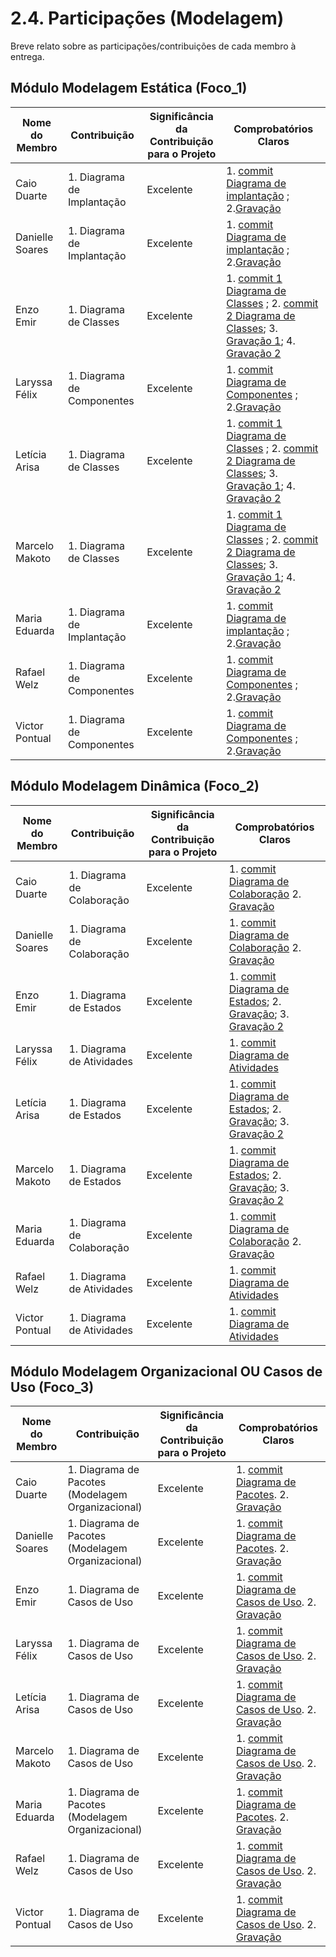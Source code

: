 # 2.4. Participações (Modelagem)

Breve relato sobre as participações/contribuições de cada membro à entrega. 

## Módulo Modelagem Estática (Foco_1)

| Nome do Membro  | Contribuição | Significância da Contribuição para o Projeto | Comprobatórios Claros |
| --------------- | ------------ | -------------------------------------------- | --------------------- |
| Caio Duarte     | 1. Diagrama de Implantação   | Excelente  |  1. [commit Diagrama de implantação](https://github.com/UnBArqDsw2025-2-Turma01/2025.2-T01-G1_JogoDigital_Entrega_02/commit/53a195992e1eaaef60f93ebe71676c5b3474c292) ; 2.[Gravação](https://youtu.be/Z9hxflRPTf0?si=i-KwVYkAY0yN0mI3) |
| Danielle Soares | 1. Diagrama de Implantação   | Excelente  |  1. [commit Diagrama de implantação](https://github.com/UnBArqDsw2025-2-Turma01/2025.2-T01-G1_JogoDigital_Entrega_02/commit/53a195992e1eaaef60f93ebe71676c5b3474c292) ; 2.[Gravação](https://youtu.be/Z9hxflRPTf0?si=i-KwVYkAY0yN0mI3) |
| Enzo Emir       | 1. Diagrama de Classes   | Excelente  |  1. [commit 1 Diagrama de Classes](https://github.com/UnBArqDsw2025-2-Turma01/2025.2-T01-G1_JogoDigital_Entrega_02/commit/32b99d3a7d81fb4deee850e6529a206d8e879e92) ; 2. [commit 2 Diagrama de Classes](https://github.com/UnBArqDsw2025-2-Turma01/2025.2-T01-G1_JogoDigital_Entrega_02/commit/3f341c5ce0d12e2b3a4063b3aede0e1bd4dd2f40); 3. [Gravação 1](https://youtu.be/Hxe16odUVmw); 4. [Gravação 2](https://youtu.be/p-m22NroSl8) |
| Laryssa Félix   | 1. Diagrama de Componentes     | Excelente                  |  1. [commit Diagrama de Componentes](https://github.com/UnBArqDsw2025-2-Turma01/2025.2-T01-G1_JogoDigital_Entrega_02/commit/20263d6963600ec198a19d631066d811b22c6163) ; 2.[Gravação](https://www.youtube.com/embed/fH08iYdSeAY?si=6hTKulXRuigWaGRV)                       |
| Letícia Arisa   | 1. Diagrama de Classes   | Excelente  |  1. [commit 1 Diagrama de Classes](https://github.com/UnBArqDsw2025-2-Turma01/2025.2-T01-G1_JogoDigital_Entrega_02/commit/32b99d3a7d81fb4deee850e6529a206d8e879e92) ; 2. [commit 2 Diagrama de Classes](https://github.com/UnBArqDsw2025-2-Turma01/2025.2-T01-G1_JogoDigital_Entrega_02/commit/3f341c5ce0d12e2b3a4063b3aede0e1bd4dd2f40); 3. [Gravação 1](https://youtu.be/Hxe16odUVmw); 4. [Gravação 2](https://youtu.be/p-m22NroSl8) |
| Marcelo Makoto  | 1. Diagrama de Classes   | Excelente  |  1. [commit 1 Diagrama de Classes](https://github.com/UnBArqDsw2025-2-Turma01/2025.2-T01-G1_JogoDigital_Entrega_02/commit/32b99d3a7d81fb4deee850e6529a206d8e879e92) ; 2. [commit 2 Diagrama de Classes](https://github.com/UnBArqDsw2025-2-Turma01/2025.2-T01-G1_JogoDigital_Entrega_02/commit/3f341c5ce0d12e2b3a4063b3aede0e1bd4dd2f40); 3. [Gravação 1](https://youtu.be/Hxe16odUVmw); 4. [Gravação 2](https://youtu.be/p-m22NroSl8) |
| Maria Eduarda   |  1. Diagrama de Implantação   | Excelente  |  1. [commit Diagrama de implantação](https://github.com/UnBArqDsw2025-2-Turma01/2025.2-T01-G1_JogoDigital_Entrega_02/commit/53a195992e1eaaef60f93ebe71676c5b3474c292) ; 2.[Gravação](https://youtu.be/Z9hxflRPTf0?si=i-KwVYkAY0yN0mI3) |
| Rafael Welz     |1. Diagrama de Componentes     | Excelente                  |  1. [commit Diagrama de Componentes](https://github.com/UnBArqDsw2025-2-Turma01/2025.2-T01-G1_JogoDigital_Entrega_02/commit/20263d6963600ec198a19d631066d811b22c6163) ; 2.[Gravação](https://www.youtube.com/embed/fH08iYdSeAY?si=6hTKulXRuigWaGRV)                       |
| Victor Pontual  |1. Diagrama de Componentes     | Excelente                  |  1. [commit Diagrama de Componentes](https://github.com/UnBArqDsw2025-2-Turma01/2025.2-T01-G1_JogoDigital_Entrega_02/commit/20263d6963600ec198a19d631066d811b22c6163) ; 2.[Gravação](https://www.youtube.com/embed/fH08iYdSeAY?si=6hTKulXRuigWaGRV)                       |


## Módulo Modelagem Dinâmica (Foco_2)

| Nome do Membro  | Contribuição | Significância da Contribuição para o Projeto | Comprobatórios Claros |
| --------------- | ------------ | -------------------------------------------- | --------------------- |
| Caio Duarte     | 1. Diagrama de Colaboração     | Excelente           | 1. [commit Diagrama de Colaboração](https://github.com/UnBArqDsw2025-2-Turma01/2025.2-T01-G1_JogoDigital_Entrega_02/commit/e4db12b7bd32b99fb5a126590f273dbe368ac9ce)  2. [Gravação](https://youtu.be/FrcAWD1lcNM)                      |
| Danielle Soares | 1. Diagrama de Colaboração     | Excelente           | 1. [commit Diagrama de Colaboração](https://github.com/UnBArqDsw2025-2-Turma01/2025.2-T01-G1_JogoDigital_Entrega_02/commit/e4db12b7bd32b99fb5a126590f273dbe368ac9ce)  2. [Gravação](https://youtu.be/FrcAWD1lcNM)                      |
| Enzo Emir       | 1. Diagrama de Estados     | Excelente           | 1. [commit Diagrama de Estados](https://github.com/UnBArqDsw2025-2-Turma01/2025.2-T01-G1_JogoDigital_Entrega_02/commit/3f341c5ce0d12e2b3a4063b3aede0e1bd4dd2f40);  2. [Gravação](https://youtu.be/UnR0DJuQHwg); 3. [Gravação 2](https://youtu.be/b2XKDGkJ_TQ)                      |
| Laryssa Félix   | 1. Diagrama de Atividades      |  Excelente                 |  1. [commit Diagrama de Atividades](https://github.com/UnBArqDsw2025-2-Turma01/2025.2-T01-G1_JogoDigital_Entrega_02/commit/48665524a96ac46524309dd843f7290791a2f0cb)                      |
| Letícia Arisa   | 1. Diagrama de Estados     | Excelente           | 1. [commit Diagrama de Estados](https://github.com/UnBArqDsw2025-2-Turma01/2025.2-T01-G1_JogoDigital_Entrega_02/commit/3f341c5ce0d12e2b3a4063b3aede0e1bd4dd2f40);  2. [Gravação](https://youtu.be/UnR0DJuQHwg); 3. [Gravação 2](https://youtu.be/b2XKDGkJ_TQ)                      |
| Marcelo Makoto  | 1. Diagrama de Estados     | Excelente           | 1. [commit Diagrama de Estados](https://github.com/UnBArqDsw2025-2-Turma01/2025.2-T01-G1_JogoDigital_Entrega_02/commit/3f341c5ce0d12e2b3a4063b3aede0e1bd4dd2f40);  2. [Gravação](https://youtu.be/UnR0DJuQHwg); 3. [Gravação 2](https://youtu.be/b2XKDGkJ_TQ)                      |
| Maria Eduarda   | 1. Diagrama de Colaboração     | Excelente           | 1. [commit Diagrama de Colaboração](https://github.com/UnBArqDsw2025-2-Turma01/2025.2-T01-G1_JogoDigital_Entrega_02/commit/e4db12b7bd32b99fb5a126590f273dbe368ac9ce)  2. [Gravação](https://youtu.be/FrcAWD1lcNM)                      |
| Rafael Welz     | 1. Diagrama de Atividades      |  Excelente                 |  1. [commit Diagrama de Atividades](https://github.com/UnBArqDsw2025-2-Turma01/2025.2-T01-G1_JogoDigital_Entrega_02/commit/48665524a96ac46524309dd843f7290791a2f0cb)                      |
| Victor Pontual  |1. Diagrama de Atividades      |  Excelente                 |  1. [commit Diagrama de Atividades](https://github.com/UnBArqDsw2025-2-Turma01/2025.2-T01-G1_JogoDigital_Entrega_02/commit/48665524a96ac46524309dd843f7290791a2f0cb)                      |


## Módulo Modelagem Organizacional OU Casos de Uso (Foco_3)

| Nome do Membro  | Contribuição | Significância da Contribuição para o Projeto | Comprobatórios Claros |
| --------------- | ------------ | -------------------------------------------- | --------------------- |
| Caio Duarte     | 1. Diagrama de Pacotes (Modelagem Organizacional)            |Excelente      | 1. [commit Diagrama de Pacotes](https://github.com/UnBArqDsw2025-2-Turma01/2025.2-T01-G1_JogoDigital_Entrega_02/commit/05f5578228a89522bf5e17ee69fa2396973f8e35). 2. [Gravação](https://youtu.be/uXsC8_--G7E)                 |
| Danielle Soares | 1. Diagrama de Pacotes (Modelagem Organizacional)            |Excelente      | 1. [commit Diagrama de Pacotes](https://github.com/UnBArqDsw2025-2-Turma01/2025.2-T01-G1_JogoDigital_Entrega_02/commit/05f5578228a89522bf5e17ee69fa2396973f8e35). 2. [Gravação](https://youtu.be/uXsC8_--G7E)                 |
| Enzo Emir       | 1. Diagrama de Casos de Uso |Excelente      | 1. [commit Diagrama de Casos de Uso](https://github.com/UnBArqDsw2025-2-Turma01/2025.2-T01-G1_JogoDigital_Entrega_02/commit/e7bbeeffe2d3c486257b5ce099b325a60f13cc5f). 2. [Gravação](https://youtu.be/Tkf-3dM0WR8)                 |
| Laryssa Félix   | 1. Diagrama de Casos de Uso |Excelente      | 1. [commit Diagrama de Casos de Uso](https://github.com/UnBArqDsw2025-2-Turma01/2025.2-T01-G1_JogoDigital_Entrega_02/commit/e7bbeeffe2d3c486257b5ce099b325a60f13cc5f). 2. [Gravação](https://youtu.be/Tkf-3dM0WR8)                 |
| Letícia Arisa   | 1. Diagrama de Casos de Uso |Excelente      | 1. [commit Diagrama de Casos de Uso](https://github.com/UnBArqDsw2025-2-Turma01/2025.2-T01-G1_JogoDigital_Entrega_02/commit/e7bbeeffe2d3c486257b5ce099b325a60f13cc5f). 2. [Gravação](https://youtu.be/Tkf-3dM0WR8)                 |
| Marcelo Makoto  | 1. Diagrama de Casos de Uso |Excelente      | 1. [commit Diagrama de Casos de Uso](https://github.com/UnBArqDsw2025-2-Turma01/2025.2-T01-G1_JogoDigital_Entrega_02/commit/e7bbeeffe2d3c486257b5ce099b325a60f13cc5f). 2. [Gravação](https://youtu.be/Tkf-3dM0WR8)                 |
| Maria Eduarda   | 1. Diagrama de Pacotes (Modelagem Organizacional)            |Excelente      | 1. [commit Diagrama de Pacotes](https://github.com/UnBArqDsw2025-2-Turma01/2025.2-T01-G1_JogoDigital_Entrega_02/commit/05f5578228a89522bf5e17ee69fa2396973f8e35). 2. [Gravação](https://youtu.be/uXsC8_--G7E)                 |
| Rafael Welz     | 1. Diagrama de Casos de Uso |Excelente      | 1. [commit Diagrama de Casos de Uso](https://github.com/UnBArqDsw2025-2-Turma01/2025.2-T01-G1_JogoDigital_Entrega_02/commit/e7bbeeffe2d3c486257b5ce099b325a60f13cc5f). 2. [Gravação](https://youtu.be/Tkf-3dM0WR8)                 |
| Victor Pontual  | 1. Diagrama de Casos de Uso |Excelente      | 1. [commit Diagrama de Casos de Uso](https://github.com/UnBArqDsw2025-2-Turma01/2025.2-T01-G1_JogoDigital_Entrega_02/commit/e7bbeeffe2d3c486257b5ce099b325a60f13cc5f). 2. [Gravação](https://youtu.be/Tkf-3dM0WR8)                 |
